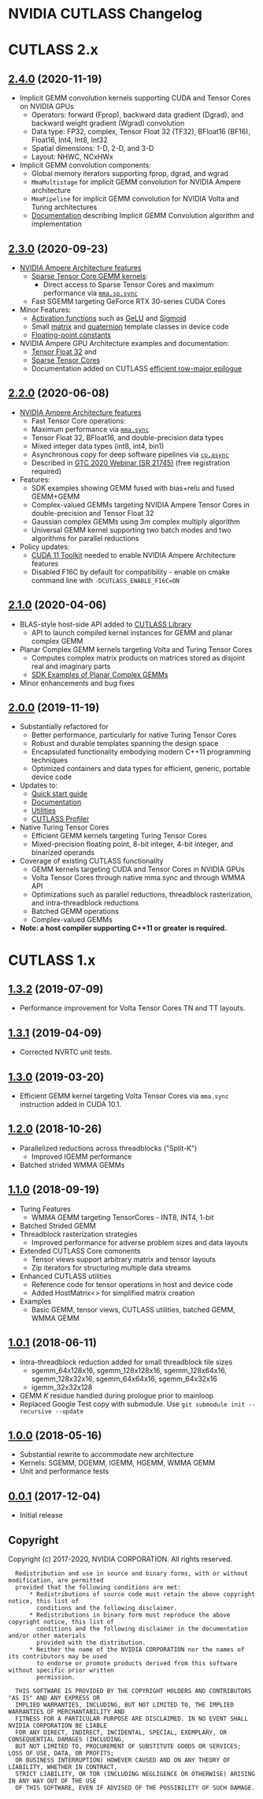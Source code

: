 # NVIDIA CUTLASS Changelog

# CUTLASS 2.x
## [2.4.0](https://github.com/NVIDIA/cutlass/releases/tag/v2.4.0) (2020-11-19)
  * Implicit GEMM convolution kernels supporting CUDA and Tensor Cores on NVIDIA GPUs
    * Operators: forward (Fprop), backward data gradient (Dgrad), and backward weight gradient (Wgrad) convolution
    * Data type: FP32, complex<FP32>, Tensor Float 32 (TF32), BFloat16 (BF16), Float16, Int4, Int8, Int32
    * Spatial dimensions: 1-D, 2-D, and 3-D
    * Layout: NHWC, NCxHWx
  * Implicit GEMM convolution components: 
    * Global memory iterators supporting fprop, dgrad, and wgrad
    * `MmaMultistage` for implicit GEMM convolution for NVIDIA Ampere architecture
    * `MmaPipeline` for implicit GEMM convolution for NVIDIA Volta and Turing architectures
    * [Documentation](/media/docs/implicit_gemm_convolution.md) describing Implicit GEMM Convolution algorithm and implementation

## [2.3.0](https://github.com/NVIDIA/cutlass/releases/tag/v2.3.0) (2020-09-23)
 * [NVIDIA Ampere Architecture features](https://devblogs.nvidia.com/nvidia-ampere-architecture-in-depth/)
   * [Sparse Tensor Core GEMM kernels](test/unit/gemm/device/gemm_f16n_f16n_f32t_tensor_op_f32_sparse_sm80.cu):
     * Direct access to Sparse Tensor Cores and maximum performance via [`mma.sp.sync`](https://docs.nvidia.com/cuda/parallel-thread-execution/index.html#warp-level-matrix-instructions-mma-and-friends)
   * Fast SGEMM targeting GeForce RTX 30-series CUDA Cores
 * Minor Features:
   * [Activation functions](/include/cutlass/epilogue/thread/activation.h) such as [GeLU](/include/cutlass/epilogue/thread/linear_combination_gelu.h) and [Sigmoid](/include/cutlass/epilogue/thread/linear_combination_sigmoid.h)
   * Small [matrix](/include/cutlass/matrix.h) and [quaternion](/include/cutlass/quaternion.h) template classes in device code
   * [Floating-point constants](/include/cutlass/constants.h)
 * NVIDIA Ampere GPU Architecture examples and documentation:
   * [Tensor Float 32](/examples/14_ampere_tf32_tensorop_gemm/ampere_tf32_tensorop_gemm.cu) and 
   * [Sparse Tensor Cores](/examples/15_ampere_sparse_tensorop_gemm/ampere_sparse_tensorop_gemm.cu)
   * Documentation added on CUTLASS [efficient row-major epilogue](/media/docs/gemm_api.md#efficient-epilogue)

## [2.2.0](https://github.com/NVIDIA/cutlass/releases/tag/v2.2.0) (2020-06-08)
 * [NVIDIA Ampere Architecture features](https://devblogs.nvidia.com/nvidia-ampere-architecture-in-depth/)
   * Fast Tensor Core operations: 
    * Maximum performance via [`mma.sync`](https://docs.nvidia.com/cuda/parallel-thread-execution/index.html#warp-level-matrix-instructions-mma-and-friends)
    * Tensor Float 32, BFloat16, and double-precision data types
    * Mixed integer data types (int8, int4, bin1)
   * Asynchronous copy for deep software pipelines via [`cp.async`](https://docs.nvidia.com/cuda/parallel-thread-execution)   
   * Described in [GTC 2020 Webinar (SR 21745)](https://developer.nvidia.com/gtc/2020/video/s21745) (free registration required)
 * Features:
   * SDK examples showing GEMM fused with bias+relu and fused GEMM+GEMM
   * Complex-valued GEMMs targeting NVIDIA Ampere Tensor Cores in double-precision and Tensor Float 32
   * Gaussian complex GEMMs using 3m complex multiply algorithm
   * Universal GEMM kernel supporting two batch modes and two algorithms for parallel reductions
 * Policy updates:
   * [CUDA 11 Toolkit](https://developer.nvidia.com/cuda-toolkit) needed to enable NVIDIA Ampere Architecture features
   * Disabled F16C by default for compatibility - enable on cmake command line with `-DCUTLASS_ENABLE_F16C=ON`

## [2.1.0](https://github.com/NVIDIA/cutlass/releases/tag/v2.1.0) (2020-04-06)
 * BLAS-style host-side API added to [CUTLASS Library](/media/docs/quickstart.md#cutlass-library)
    * API to launch compiled kernel instances for GEMM and planar complex GEMM
 * Planar Complex GEMM kernels targeting Volta and Turing Tensor Cores
    * Computes complex matrix products on matrices stored as disjoint real and imaginary parts
    * [SDK Examples of Planar Complex GEMMs](/examples/10_planar_complex/planar_complex.cu)
 * Minor enhancements and bug fixes

## [2.0.0](https://github.com/NVIDIA/cutlass/releases/tag/v2.0.0) (2019-11-19)
 * Substantially refactored for
    * Better performance, particularly for native Turing Tensor Cores
    * Robust and durable templates spanning the design space
    * Encapsulated functionality embodying modern C++11 programming techniques
    * Optimized containers and data types for efficient, generic, portable device code
  * Updates to:
    * [Quick start guide](/media/docs/quickstart.md)
    * [Documentation](/README.md#documentation)
    * [Utilities](/media/docs/utilities.md)
    * [CUTLASS Profiler](/media/docs/profiler.md)
 * Native Turing Tensor Cores
    * Efficient GEMM kernels targeting Turing Tensor Cores
    * Mixed-precision floating point, 8-bit integer, 4-bit integer, and binarized operands
 * Coverage of existing CUTLASS functionality
    * GEMM kernels targeting CUDA and Tensor Cores in NVIDIA GPUs
    * Volta Tensor Cores through native mma.sync and through WMMA API
    * Optimizations such as parallel reductions, threadblock rasterization, and intra-threadblock reductions
    * Batched GEMM operations
    * Complex-valued GEMMs
 * **Note: a host compiler supporting C++11 or greater is required.**

# CUTLASS 1.x

## [1.3.2](https://github.com/NVIDIA/cutlass/releases/tag/v1.3.2) (2019-07-09)
 * Performance improvement for Volta Tensor Cores TN and TT layouts.

## [1.3.1](https://github.com/NVIDIA/cutlass/releases/tag/v1.3.1) (2019-04-09)
 * Corrected NVRTC unit tests.

## [1.3.0](https://github.com/NVIDIA/cutlass/releases/tag/v1.3.0) (2019-03-20)
 * Efficient GEMM kernel targeting Volta Tensor Cores via `mma.sync` instruction added in CUDA 10.1.

## [1.2.0](https://github.com/NVIDIA/cutlass/releases/tag/v1.2.0) (2018-10-26)
 * Parallelized reductions across threadblocks ("Split-K")
   * Improved IGEMM performance
 * Batched strided WMMA GEMMs

## [1.1.0](https://github.com/NVIDIA/cutlass/releases/tag/v1.1.0) (2018-09-19)
  * Turing Features
    * WMMA GEMM targeting TensorCores - INT8, INT4, 1-bit
  * Batched Strided GEMM
  * Threadblock rasterization strategies
    * Improved performance for adverse problem sizes and data layouts
  * Extended CUTLASS Core comonents
    * Tensor views support arbitrary matrix and tensor layouts
    * Zip iterators for structuring multiple data streams
  * Enhanced CUTLASS utilities
    * Reference code for tensor operations in host and device code
    * Added HostMatrix<> for simplified matrix creation
  * Examples
    * Basic GEMM, tensor views, CUTLASS utilities, batched GEMM, WMMA GEMM

## [1.0.1](https://github.com/NVIDIA/cutlass/releases/tag/v1.0.1) (2018-06-11)

  * Intra-threadblock reduction added for small threadblock tile sizes
    * sgemm_64x128x16, sgemm_128x128x16, sgemm_128x64x16, sgemm_128x32x16, sgemm_64x64x16, sgemm_64x32x16
    * igemm_32x32x128
  * GEMM _K_ residue handled during prologue prior to mainloop
  * Replaced Google Test copy with submodule. Use `git submodule init --recursive --update`

## [1.0.0](https://github.com/NVIDIA/cutlass/commit/2028ebe120aab22bfd0b2baf8902d4c9627eb33f) (2018-05-16)

  * Substantial rewrite to accommodate new architecture
  * Kernels: SGEMM, DGEMM, IGEMM, HGEMM, WMMA GEMM
  * Unit and performance tests

## [0.0.1](https://github.com/NVIDIA/cutlass/commit/d08ba8ac46e2fa3f745e070c390182edb56b2e91) (2017-12-04)

  * Initial release


## Copyright

Copyright (c) 2017-2020, NVIDIA CORPORATION.  All rights reserved.

```
  Redistribution and use in source and binary forms, with or without modification, are permitted
  provided that the following conditions are met:
      * Redistributions of source code must retain the above copyright notice, this list of
        conditions and the following disclaimer.
      * Redistributions in binary form must reproduce the above copyright notice, this list of
        conditions and the following disclaimer in the documentation and/or other materials
        provided with the distribution.
      * Neither the name of the NVIDIA CORPORATION nor the names of its contributors may be used
        to endorse or promote products derived from this software without specific prior written
        permission.

  THIS SOFTWARE IS PROVIDED BY THE COPYRIGHT HOLDERS AND CONTRIBUTORS "AS IS" AND ANY EXPRESS OR
  IMPLIED WARRANTIES, INCLUDING, BUT NOT LIMITED TO, THE IMPLIED WARRANTIES OF MERCHANTABILITY AND
  FITNESS FOR A PARTICULAR PURPOSE ARE DISCLAIMED. IN NO EVENT SHALL NVIDIA CORPORATION BE LIABLE
  FOR ANY DIRECT, INDIRECT, INCIDENTAL, SPECIAL, EXEMPLARY, OR CONSEQUENTIAL DAMAGES (INCLUDING,
  BUT NOT LIMITED TO, PROCUREMENT OF SUBSTITUTE GOODS OR SERVICES; LOSS OF USE, DATA, OR PROFITS;
  OR BUSINESS INTERRUPTION) HOWEVER CAUSED AND ON ANY THEORY OF LIABILITY, WHETHER IN CONTRACT,
  STRICT LIABILITY, OR TOR (INCLUDING NEGLIGENCE OR OTHERWISE) ARISING IN ANY WAY OUT OF THE USE
  OF THIS SOFTWARE, EVEN IF ADVISED OF THE POSSIBILITY OF SUCH DAMAGE.
```

